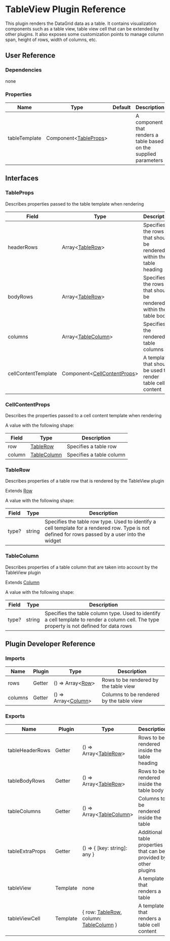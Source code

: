 # TableView Plugin Reference

This plugin renders the DataGrid data as a table. It contains visualization components such as a table view, table view cell that can be extended by other plugins. It also exposes some customization points to manage column span, height of rows, width of columns, etc.

## User Reference

### Dependencies

none

### Properties

Name | Type | Default | Description
-----|------|---------|------------
tableTemplate | Component&lt;[TableProps](#table-props)&gt; | | A component that renders a table based on the supplied parameters

## Interfaces

### <a name="table-props"></a>TableProps

Describes properties passed to the table template when rendering

Field | Type | Description
------|------|------------
headerRows | Array&lt;[TableRow](#table-row)&gt; | Specifies the rows that should be rendered within the table heading
bodyRows | Array&lt;[TableRow](#table-row)&gt; | Specifies the rows that should be rendered within the table body
columns | Array&lt;[TableColumn](#table-column)&gt; | Specifies the rendered table columns
cellContentTemplate | Component&lt;[CellContentProps](#cell-content-props)&gt; | A template that should be used to render table cell content

### <a name="cell-content-props"></a>CellContentProps

Describes the properties passed to a cell content template when rendering

A value with the following shape:

Field | Type | Description
------|------|------------
row | [TableRow](#table-row) | Specifies a table row
column | [TableColumn](#table-column) | Specifies a table column

### <a name="table-row"></a>TableRow

Describes properties of a table row that is rendered by the TableView plugin

Extends [Row](datagrid.md#row)

A value with the following shape:

Field | Type | Description
------|------|------------
type? | string | Specifies the table row type. Used to identify a cell template for a rendered row. Type is not defined for rows passed by a user into the widget

### <a name="table-column"></a>TableColumn

Describes properties of a table column that are taken into account by the TableView plugin

Extends [Column](datagrid.md#column)

A value with the following shape:

Field | Type | Description
------|------|------------
type? | string | Specifies the table column type. Used to identify a cell template to render a column cell. The type property is not defined for data rows

## Plugin Developer Reference

### Imports

Name | Plugin | Type | Description
-----|--------|------|------------
rows | Getter | () => Array&lt;[Row](datagrid.md#row)&gt; | Rows to be rendered by the table view
columns | Getter | () => Array&lt;[Column](datagrid.md#column)&gt; | Columns to be rendered by the table view

### Exports

Name | Plugin | Type | Description
-----|--------|------|------------
tableHeaderRows | Getter | () => Array&lt;[TableRow](#table-row)&gt; | Rows to be rendered inside the table heading
tableBodyRows | Getter | () => Array&lt;[TableRow](#table-row)&gt; | Rows to be rendered inside the table body
tableColumns | Getter | () => Array&lt;[TableColumn](#table-column)&gt; | Columns to be rendered inside the table
tableExtraProps | Getter | () => { [key: string]: any } | Additional table properties that can be provided by other plugins
tableView | Template | none | A template that renders a table
tableViewCell | Template | { row: [TableRow](#table-row), column: [TableColumn](#table-column) } | A template that renders a table cell content

